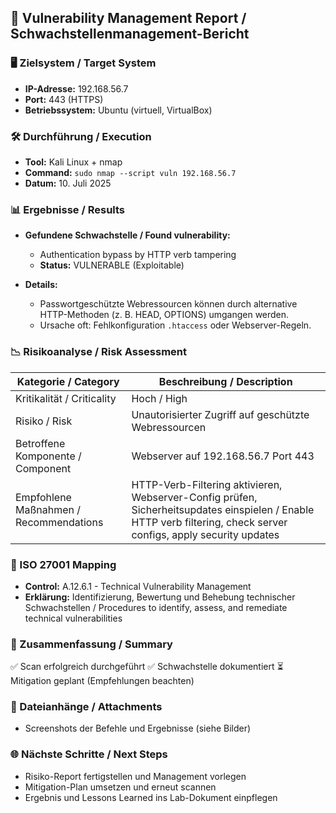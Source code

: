 
## 📄 Vulnerability Management Report / Schwachstellenmanagement-Bericht

### 🖥️ Zielsystem / Target System

* **IP-Adresse:** 192.168.56.7
* **Port:** 443 (HTTPS)
* **Betriebssystem:** Ubuntu (virtuell, VirtualBox)

### 🛠️ Durchführung / Execution

* **Tool:** Kali Linux + nmap
* **Command:** `sudo nmap --script vuln 192.168.56.7`
* **Datum:** 10. Juli 2025

### 📊 Ergebnisse / Results

* **Gefundene Schwachstelle / Found vulnerability:**

  * Authentication bypass by HTTP verb tampering
  * **Status:** VULNERABLE (Exploitable)

* **Details:**

  * Passwortgeschützte Webressourcen können durch alternative HTTP-Methoden (z. B. HEAD, OPTIONS) umgangen werden.
  * Ursache oft: Fehlkonfiguration `.htaccess` oder Webserver-Regeln.

### 📉 Risikoanalyse / Risk Assessment

| Kategorie / Category                   | Beschreibung / Description                                                                                                                                        |
| -------------------------------------- | ----------------------------------------------------------------------------------------------------------------------------------------------------------------- |
| Kritikalität / Criticality             | Hoch / High                                                                                                                                                       |
| Risiko / Risk                          | Unautorisierter Zugriff auf geschützte Webressourcen                                                                                                              |
| Betroffene Komponente / Component      | Webserver auf 192.168.56.7 Port 443                                                                                                                               |
| Empfohlene Maßnahmen / Recommendations | HTTP-Verb-Filtering aktivieren, Webserver-Config prüfen, Sicherheitsupdates einspielen / Enable HTTP verb filtering, check server configs, apply security updates |

### 📜 ISO 27001 Mapping

* **Control:** A.12.6.1 - Technical Vulnerability Management
* **Erklärung:** Identifizierung, Bewertung und Behebung technischer Schwachstellen / Procedures to identify, assess, and remediate technical vulnerabilities

### 📝 Zusammenfassung / Summary

✅ Scan erfolgreich durchgeführt
✅ Schwachstelle dokumentiert
⏳ Mitigation geplant (Empfehlungen beachten)

### 📂 Dateianhänge / Attachments

* Screenshots der Befehle und Ergebnisse (siehe Bilder)

### 🌐 Nächste Schritte / Next Steps

* Risiko-Report fertigstellen und Management vorlegen
* Mitigation-Plan umsetzen und erneut scannen
* Ergebnis und Lessons Learned ins Lab-Dokument einpflegen
